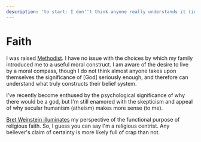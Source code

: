 ```yaml
---
description: 'to start: I don''t think anyone really understands it (including myself)'
---
```


# Faith

I was raised [Methodist](https://en.wikipedia.org/wiki/Methodism). I have no issue with the choices by which my family introduced me to a useful moral construct. I am aware of the desire to live by a moral compass, though I do not think almost anyone takes upon themselves the significance of \[God\] seriously enough, and therefore can understand what truly constructs their belief system.

I've recently become enthused by the psychological significance of why there would be a god, but I'm still enamored with the skepticism and appeal of why secular humanism \(atheism\) makes more sense \(to me\).

[Bret Weinstein illuminates](https://www.youtube.com/watch?v=LRsPsTrCvpw&feature=youtu.be&list=WL&t=5118) my perspective of the functional purpose of religious faith. So, I guess you can say I'm a religious centrist. Any believer's claim of certainty is more likely full of crap than not.
